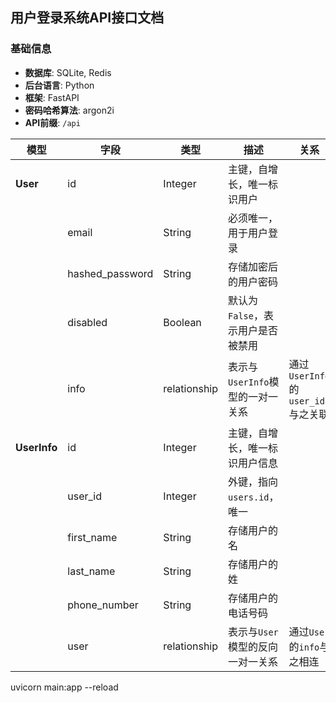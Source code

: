 ## **用户登录系统API接口文档**

### **基础信息**

- **数据库**: SQLite, Redis
- **后台语言**: Python
- **框架**: FastAPI
- **密码哈希算法**: argon2i
- **API前缀**: `/api`




<!-- 数据库还在改 -->


| 模型     | 字段              | 类型         | 描述                                   | 关系                                 |
|----------|-------------------|--------------|--------------------------------------|--------------------------------------|
| **User** | id                | Integer      | 主键，自增长，唯一标识用户             |                                      |
|          | email             | String       | 必须唯一，用于用户登录                 |                                      |
|          | hashed_password   | String       | 存储加密后的用户密码                   |                                      |
|          | disabled          | Boolean      | 默认为`False`，表示用户是否被禁用     |                                      |
|          | info              | relationship | 表示与`UserInfo`模型的一对一关系       | 通过`UserInfo`的`user_id`与之关联     |
| **UserInfo** | id            | Integer      | 主键，自增长，唯一标识用户信息         |                                      |
|          | user_id           | Integer      | 外键，指向`users.id`，唯一             |                                      |
|          | first_name        | String       | 存储用户的名                           |                                      |
|          | last_name         | String       | 存储用户的姓                           |                                      |
|          | phone_number      | String       | 存储用户的电话号码                     |                                      |
|          | user              | relationship | 表示与`User`模型的反向一对一关系       | 通过`User`的`info`与之相连            |


uvicorn main:app --reload
